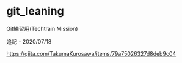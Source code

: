 # git_leaning

Git練習用(Techtrain Mission)

追記 - 2020/07/18

https://qiita.com/TakumaKurosawa/items/79a75026327d8deb9c04
